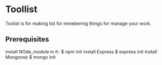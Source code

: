 # Toollist
Toolist is for making list for remebering things for manage your work.
## Prerequisites
install NOde_module in it-
$ npm init
install Express 
$ express init
install Mongoose
$ mongo init

